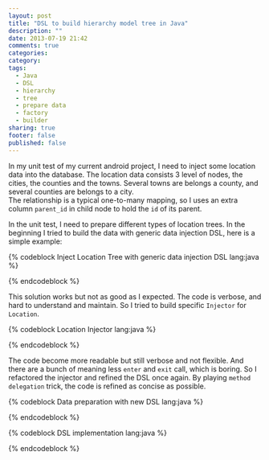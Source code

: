```yaml
---
layout: post
title: "DSL to build hierarchy model tree in Java"
description: ""
date: 2013-07-19 21:42
comments: true
categories: 
category: 
tags: 
  - Java
  - DSL
  - hierarchy
  - tree
  - prepare data
  - factory
  - builder
sharing: true
footer: false
published: false
---
```


In my unit test of my current android project, I need to inject some location data into the database. The location data consists 3 level of nodes, the cities, the counties and the towns. Several towns are belongs a county, and several counties are belongs to a city.  
The relationship is a typical one-to-many mapping, so I uses an extra column `parent_id` in child node to hold the `id` of its parent.

In the unit test, I need to prepare different types of location trees. In the beginning I tried to build the data with generic data injection DSL, here is a simple example:

{% codeblock Inject Location Tree with generic data injection DSL lang:java %}

{% endcodeblock %}

This solution works but not as good as I expected. The code is verbose, and hard to understand and maintain. So I tried to build specific `Injector` for `Location`.

{% codeblock Location Injector lang:java %}

{% endcodeblock %}

The code become more readable but still verbose and not flexible. And there are a bunch of meaning less `enter` and `exit` call, which is boring. 
So I refactored the injector and refined the DSL once again.
By playing `method delegation` trick, the code is refined as concise as possible.

{% codeblock Data preparation with new DSL lang:java %}

{% endcodeblock %}

{% codeblock DSL implementation lang:java %}

{% endcodeblock %}